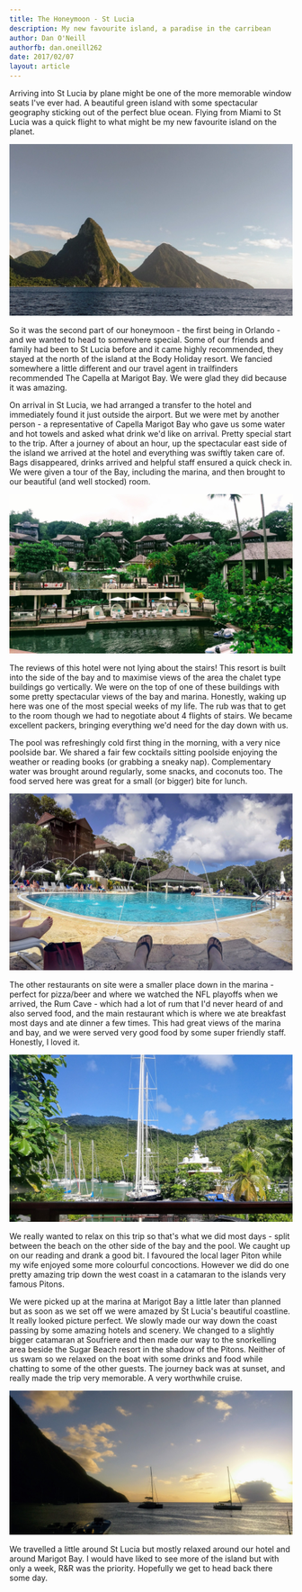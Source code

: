```yaml
---
title: The Honeymoon - St Lucia
description: My new favourite island, a paradise in the carribean
author: Dan O'Neill
authorfb: dan.oneill262
date: 2017/02/07
layout: article
---
```


Arriving into St Lucia by plane might be one of the more memorable window seats I've ever had. A beautiful green island with some spectacular geography sticking out of the perfect blue ocean. Flying from Miami to St Lucia was a quick flight to what might be my new favourite island on the planet.

![The beautiful Pitons rising out of the ocean](images/thepitons.jpg)

So it was the second part of our honeymoon - the first being in Orlando - and we wanted to head to somewhere special. Some of our friends and family had been to St Lucia before and it came highly recommended, they stayed at the north of the island at the Body Holiday resort. We fancied somewhere a little different and our travel agent in trailfinders recommended The Capella at Marigot Bay. We were glad they did because it was amazing.

On arrival in St Lucia, we had arranged a transfer to the hotel and immediately found it just outside the airport. But we were met by another person - a representative of Capella Marigot Bay who gave us some water and hot towels and asked what drink we'd like on arrival. Pretty special start to the trip. After a journey of about an hour, up the spectacular east side of the island we arrived at the hotel and everything was swiftly taken care of. Bags disappeared, drinks arrived and helpful staff ensured a quick check in. We were given a tour of the Bay, including the marina, and then brought to our beautiful (and well stocked) room. 

![The beautiful Capella Marigot Bay](images/capella_marigot_bay.jpg)

The reviews of this hotel were not lying about the stairs! This resort is built into the side of the bay and to maximise views of the area the chalet type buildings go vertically. We were on the top of one of these buildings with some pretty spectacular views of the bay and marina. Honestly, waking up here was one of the most special weeks of my life. The rub was that to get to the room though we had to negotiate about 4 flights of stairs. We became excellent packers, bringing everything we'd need for the day down with us. 

The pool was refreshingly cold first thing in the morning, with a very nice poolside bar. We shared a fair few cocktails sitting poolside enjoying the weather or reading books (or grabbing a sneaky nap). Complementary water was brought around regularly, some snacks, and coconuts too. The food served here was great for a small (or bigger) bite for lunch. 

![The Capella pool](images/capella_pool.jpg)

The other restaurants on site were a smaller place down in the marina - perfect for pizza/beer and where we watched the NFL playoffs when we arrived, the Rum Cave - which had a lot of rum that I'd never heard of and also served food, and the main restaurant which is where we ate breakfast most days and ate dinner a few times. This had great views of the marina and bay, and we were served very good food by some super friendly staff. Honestly, I loved it.

![The view from the restaurant](images/restaurantview.jpg)

We really wanted to relax on this trip so that's what we did most days - split between the beach on the other side of the bay and the pool. We caught up on our reading and drank a good bit. I favoured the local lager Piton while my wife enjoyed some more colourful concoctions. However we did do one pretty amazing trip down the west coast in a catamaran to the islands very famous Pitons. 

We were picked up at the marina at Marigot Bay a little later than planned but as soon as we set off we were amazed by St Lucia's beautiful coastline. It really looked picture perfect. We slowly made our way down the coast passing by some amazing hotels and scenery. We changed to a slightly bigger catamaran at Soufriere and then made our way to the snorkelling area beside the Sugar Beach resort in the shadow of the Pitons. Neither of us swam so we relaxed on the boat with some drinks and food while chatting to some of the other guests. The journey back was at sunset, and really made the trip very memorable. A very worthwhile cruise. 

![The beautiful Pitons rising out of the ocean](images/stlucia_sunset.jpg)

We travelled a little around St Lucia but mostly relaxed around our hotel and around Marigot Bay. I would have liked to see more of the island but with only a week, R&R was the priority. Hopefully we get to head back there some day. 